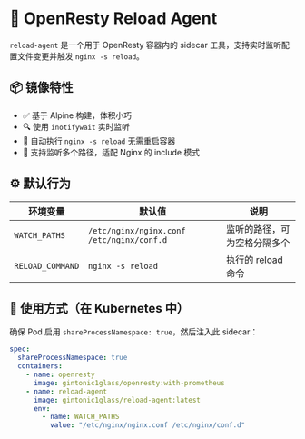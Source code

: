 # 🔄 OpenResty Reload Agent

`reload-agent` 是一个用于 OpenResty 容器内的 sidecar 工具，支持实时监听配置文件变更并触发 `nginx -s reload`。

## 📦 镜像特性

- ✅ 基于 Alpine 构建，体积小巧
- 🔍 使用 `inotifywait` 实时监听
- 🚀 自动执行 `nginx -s reload` 无需重启容器
- 🔄 支持监听多个路径，适配 Nginx 的 include 模式

## ⚙️ 默认行为

| 环境变量 | 默认值 | 说明 |
|----------|--------|------|
| `WATCH_PATHS` | `/etc/nginx/nginx.conf /etc/nginx/conf.d` | 监听的路径，可为空格分隔多个 |
| `RELOAD_COMMAND` | `nginx -s reload` | 执行的 reload 命令 |

## 🧪 使用方式（在 Kubernetes 中）

确保 Pod 启用 `shareProcessNamespace: true`，然后注入此 sidecar：

```yaml
spec:
  shareProcessNamespace: true
  containers:
    - name: openresty
      image: gintonic1glass/openresty:with-prometheus
    - name: reload-agent
      image: gintonic1glass/reload-agent:latest
      env:
        - name: WATCH_PATHS
          value: "/etc/nginx/nginx.conf /etc/nginx/conf.d"
